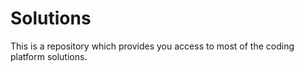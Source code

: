 # Solutions
This is a repository which provides you access to most of the coding platform solutions.
